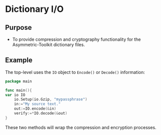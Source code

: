 Dictionary I/O
==============

## Purpose
* To provide compression and cryptography functionality for the Asymmetric-Toolkit
  dictionary files.

## Example
The top-level uses the `IO` object to `Encode()` or `Decode()` information:
```go
package main

func main(){
var io IO 
    io.Setup(io.Gzip, "mypassphrase")
    in:="My source text."
    out:=IO.encode(&in)
    verify:=*IO.decode(&out)
}
```
These two methods will wrap the compression and encryption processes.
